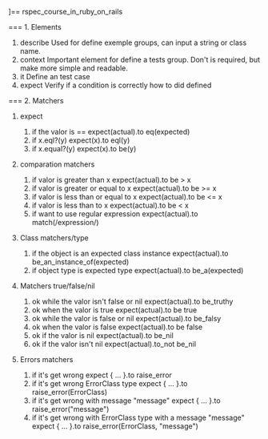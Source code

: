 ]== rspec_course_in_ruby_on_rails

=== 1. Elements

1. describe
    Used for define exemple groups, can input a string or class name.
2. context
    Important element for define a tests group. Don't is required, but make more simple and readable.
3. it
    Define an test case
4. expect
    Verify if a condition is correctly how to did defined

=== 2. Matchers

1. expect
    1. if the valor is ==
        expect(actual).to eq(expected)
    2. if x.eql?(y)
        expect(x).to eql(y)
    3. if x.equal?(y)
        expect(x).to be(y)

2. comparation matchers
    1. if valor is greater than x
        expect(actual).to be > x
    2. if valor is greater or equal to x
        expect(actual).to be >= x
    3. if valor is less than or equal to x
        expect(actual).to be <= x
    4. if valor is less than to x
        expect(actual).to be < x
    5. if want to use regular expression
        expect(actual).to match(/expression/)

3. Class matchers/type
    1. if the object is an expected class instance
        expect(actual).to be_an_instance_of(expected)
    2. if object type is expected type
        expect(actual).to be_a(expected)

4. Matchers true/false/nil
    1. ok while the valor isn't false or nil
        expect(actual).to be_truthy
    2. ok when the valor is true
        expect(actual).to be true
    3. ok while the valor is false or nil
        expect(actual).to be_falsy
    4. ok when the valor is false
        expect(actual).to be false
    5. ok if the valor is nil
        expect(actual).to be_nil
    6. ok if the valor isn't nil
        expect(actual).to_not be_nil

5. Errors matchers
    1. if it's get wrong
        expect { ... }.to raise_error
    2. if it's get wrong ErrorClass type
        expect { ... }.to raise_error(ErrorClass)
    3. if it's get wrong with message "message"
        expect { ... }.to raise_error("message")
    4. if it's get wrong with ErrorClass type with a message "message"
        expect { ... }.to raise_error(ErrorClass, "message")
